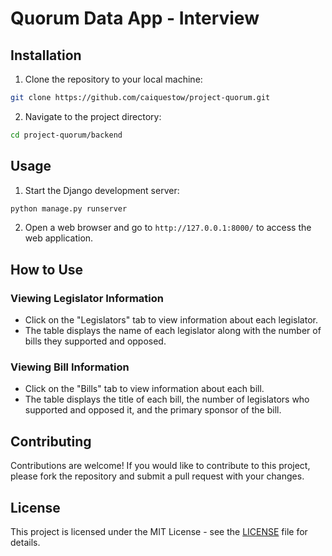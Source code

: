 # Quorum Data App - Interview

## Installation

1. Clone the repository to your local machine:

```bash
git clone https://github.com/caiquestow/project-quorum.git
```

2. Navigate to the project directory:

```bash
cd project-quorum/backend
```

## Usage

1. Start the Django development server:

```bash
python manage.py runserver
```

2. Open a web browser and go to `http://127.0.0.1:8000/` to access the web application.

## How to Use

### Viewing Legislator Information

- Click on the "Legislators" tab to view information about each legislator.
- The table displays the name of each legislator along with the number of bills they supported and opposed.

### Viewing Bill Information

- Click on the "Bills" tab to view information about each bill.
- The table displays the title of each bill, the number of legislators who supported and opposed it, and the primary sponsor of the bill.

## Contributing

Contributions are welcome! If you would like to contribute to this project, please fork the repository and submit a pull request with your changes.

## License

This project is licensed under the MIT License - see the [LICENSE](LICENSE) file for details.